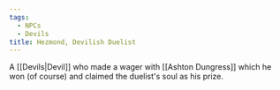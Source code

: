 ```yaml
---
tags:
  - NPCs
  - Devils
title: Hezmond, Devilish Duelist
---
```

A [[Devils|Devil]] who made a wager with [[Ashton Dungress]] which he won (of course) and claimed the duelist's soul as his prize.